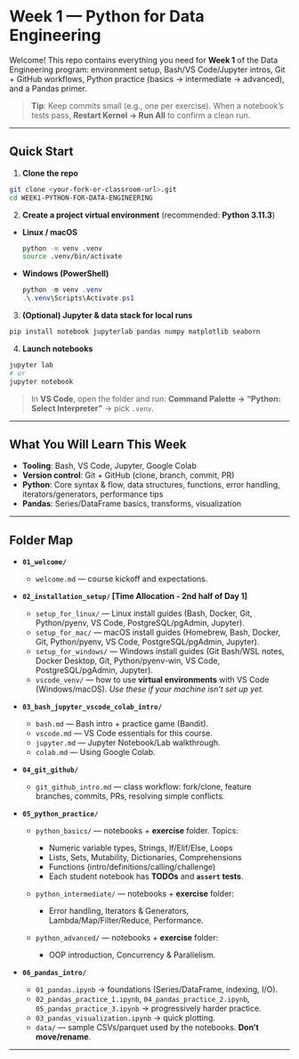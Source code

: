 # Week 1 — Python for Data Engineering

Welcome! This repo contains everything you need for **Week 1** of the Data Engineering program: environment setup, Bash/VS Code/Jupyter intros, Git + GitHub workflows, Python practice (basics → intermediate → advanced), and a Pandas primer.

> **Tip**: Keep commits small (e.g., one per exercise). When a notebook’s tests pass, **Restart Kernel → Run All** to confirm a clean run.

---

## Quick Start

1. **Clone the repo**

```bash
git clone <your-fork-or-classroom-url>.git
cd WEEK1-PYTHON-FOR-DATA-ENGINEERING
```

2. **Create a project virtual environment** (recommended: **Python 3.11.3**)

* **Linux / macOS**

  ```bash
  python -m venv .venv
  source .venv/bin/activate
  ```
* **Windows (PowerShell)**

  ```powershell
  python -m venv .venv
  .\.venv\Scripts\Activate.ps1
  ```

3. **(Optional) Jupyter & data stack for local runs**

```bash
pip install notebook jupyterlab pandas numpy matplotlib seaborn
```

4. **Launch notebooks**

```bash
jupyter lab
# or
jupyter notebook
```

> In **VS Code**, open the folder and run: **Command Palette → “Python: Select Interpreter”** → pick `.venv`.

---

## What You Will Learn This Week

* **Tooling**: Bash, VS Code, Jupyter, Google Colab
* **Version control**: Git + GitHub (clone, branch, commit, PR)
* **Python**: Core syntax & flow, data structures, functions, error handling, iterators/generators, performance tips
* **Pandas**: Series/DataFrame basics, transforms, visualization

---

## Folder Map

* **`01_welcome/`**

  * `welcome.md` — course kickoff and expectations.

* **`02_installation_setup/` [Time Allocation - 2nd half of Day 1]**

  * `setup_for_linux/` — Linux install guides (Bash, Docker, Git, Python/pyenv, VS Code, PostgreSQL/pgAdmin, Jupyter).
  * `setup_for_mac/` — macOS install guides (Homebrew, Bash, Docker, Git, Python/pyenv, VS Code, PostgreSQL/pgAdmin, Jupyter).
  * `setup_for_windows/` — Windows install guides (Git Bash/WSL notes, Docker Desktop, Git, Python/pyenv-win, VS Code, PostgreSQL/pgAdmin, Jupyter).
  * `vscode_venv/` — how to use **virtual environments** with VS Code (Windows/macOS).
    *Use these if your machine isn’t set up yet.*

* **`03_bash_jupyter_vscode_colab_intro/`**

  * `bash.md` — Bash intro + practice game (Bandit).
  * `vscode.md` — VS Code essentials for this course.
  * `jupyter.md` — Jupyter Notebook/Lab walkthrough.
  * `colab.md` — Using Google Colab.

* **`04_git_github/`**

  * `git_github_intro.md` — class workflow: fork/clone, feature branches, commits, PRs, resolving simple conflicts.

* **`05_python_practice/`**

  * `python_basics/` — notebooks + **exercise** folder. Topics:

    * Numeric variable types, Strings, If/Elif/Else, Loops
    * Lists, Sets, Mutability, Dictionaries, Comprehensions
    * Functions (intro/definitions/calling/challenge)
    * Each student notebook has **TODOs** and **`assert` tests**.
  * `python_intermediate/` — notebooks + **exercise** folder:

    * Error handling, Iterators & Generators, Lambda/Map/Filter/Reduce, Performance.
  * `python_advanced/` — notebooks + **exercise** folder:

    * OOP introduction, Concurrency & Parallelism.

* **`06_pandas_intro/`**

  * `01_pandas.ipynb` → foundations (Series/DataFrame, indexing, I/O).
  * `02_pandas_practice_1.ipynb`, `04_pandas_practice_2.ipynb`, `05_pandas_practice_3.ipynb` → progressively harder practice.
  * `03_pandas_visualization.ipynb` → quick plotting.
  * `data/` — sample CSVs/parquet used by the notebooks. **Don’t move/rename**.

---
